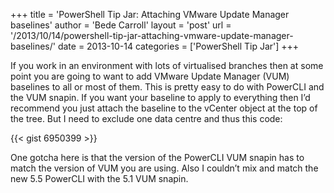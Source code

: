 +++
title = 'PowerShell Tip Jar: Attaching VMware Update Manager baselines'
author = 'Bede Carroll'
layout = 'post'
url = '/2013/10/14/powershell-tip-jar-attaching-vmware-update-manager-baselines/'
date = 2013-10-14
categories = ['PowerShell Tip Jar']
+++

If you work in an environment with lots of virtualised branches then at some
point you are going to want to add VMware Update Manager (VUM) baselines to
all or most of them. This is pretty easy to do with PowerCLI and the VUM
snapin. If you want your baseline to apply to everything then I’d recommend
you just attach the baseline to the vCenter object at the top of the tree.
But I need to exclude one data centre and thus this code:

{{< gist 6950399 >}}

One gotcha here is that the version of the PowerCLI VUM snapin has to match
the version of VUM you are using. Also I couldn’t mix and match the new 5.5
PowerCLI with the 5.1 VUM snapin.
